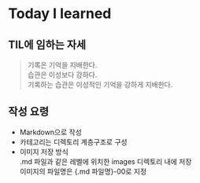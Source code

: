 # Today I learned  

## **TIL**에 임하는 자세
  > 기록은 기억을 지배한다.  
  > 습관은 이성보다 강하다.  
  > 기록하는 습관은 이성적인 기억을 강하게 지배한다.  

## 작성 요령  
  - Markdown으로 작성  
  - 카테고리는 디렉토리 계층구조로 구성  
  - 이미지 저장 방식  
    .md 파일과 같은 레벨에 위치한 images 디렉토리 내에 저장  
    이미지의 파일명은 {.md 파일명}-00로 지정  